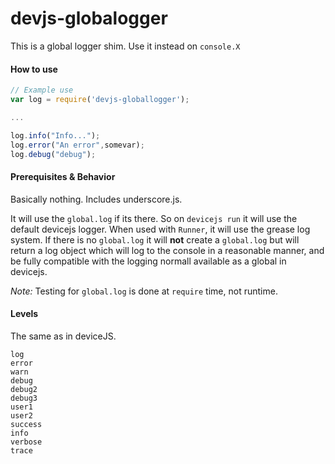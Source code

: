# devjs-globalogger
This is a global logger shim. Use it instead on `console.X`

#### How to use

```javascript
// Example use
var log = require('devjs-globallogger');

...

log.info("Info...");
log.error("An error",somevar);
log.debug("debug");

```

#### Prerequisites & Behavior

Basically nothing. Includes underscore.js. 

It will use the `global.log` if its there. So on `devicejs run` it will use the default devicejs logger. When used with `Runner`, it will use the grease log system. If there is no `global.log` it will **not** create a `global.log` but will return a log object which will log to the console in a reasonable manner, and be fully compatible with the logging normall available as a global in devicejs.

*Note:* Testing for `global.log` is done at `require` time, not runtime.

#### Levels

The same as in deviceJS.

    log
    error
    warn
    debug
    debug2
    debug3
    user1
    user2
    success
    info
    verbose
    trace
